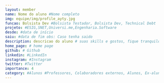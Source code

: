 ```yaml
---
layout: member
name: Nome do aluno #Nome completo
img: equipe/img/profile_ayty.jpg
funcao: Bolsista Dev #Bolsista Testador, Bolsista Dev, Technical Debt
projeto: #ESIG,SNET,Universi.me,Engenharia.Software
desde: #data de início
saiu: #data de fim obs: Caso tenha saido
description: descricao do aluno # suas skills e gostos, fique tranquilo é apenas o começo da sua jornada
home_page: # home page
github: # Github 
linkedin: #LinkedIn 
instagram: #Instagram 
twitter: #Twitter
importance: 4
category: #Alunos #Professores, Colaboradores externos, Alunos, Ex-alunos
---
```

